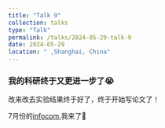 ```yaml
---
title: "Talk 9"
collection: talks
type: "Talk"
permalink: /talks/2024-05-29-talk-9
date: 2024-05-29
location: " ,Shanghai, China"
---
```


### 我的科研终于又更进一步了😭

改来改去实验结果终于好了，终于开始写论文了！

7月份的[infocom](https://infocom2024.ieee-infocom.org/),我来了💪